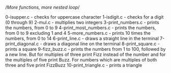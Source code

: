 /*More functions, more nested loop*/

0-isupper.c - checks for uppercase character
1-isdigit.c - checks for a digit (0 through 9)
2-mul.c - multiplies two integers
3-print_numbers.c -  prints the numbers, from 0 to 9
4-print_most_numbers.c -  prints the numbers, from 0 to 9 excluding 1 and 4
5-more_numbers.c - prints 10 times the numbers, from 0 to 14
6-print_line.c - draws a straight line in the terminal
7-print_diagonal.c - draws a diagonal line on the terminal
8-print_square.c - prints a square
9-fizz_buzz.c -  prints the numbers from 1 to 100, followed by a new line. But for multiples of three print Fizz instead of the number and for the multiples of five print Buzz. For numbers which are multiples of both three and five print FizzBuzz
10-print_triangle.c - prints a triangle
